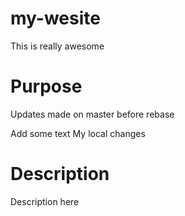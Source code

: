 # my-wesite

This is really awesome

# Purpose
Updates made on master before rebase

Add some text
My local changes

# Description
 Description here